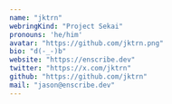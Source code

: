 ```yaml
---
name: "jktrn"
webringKind: "Project Sekai"
pronouns: 'he/him'
avatar: "https://github.com/jktrn.png"
bio: "d(-_-)b"
website: "https://enscribe.dev"
twitter: "https://x.com/jktrn"
github: "https://github.com/jktrn"
mail: "jason@enscribe.dev"
---
```

